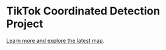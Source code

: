 # TikTok Coordinated Detection Project

[Learn more and explore the latest map](https://fabiogiglietto.github.io/tiktok_csbn/tt_viz.html).
